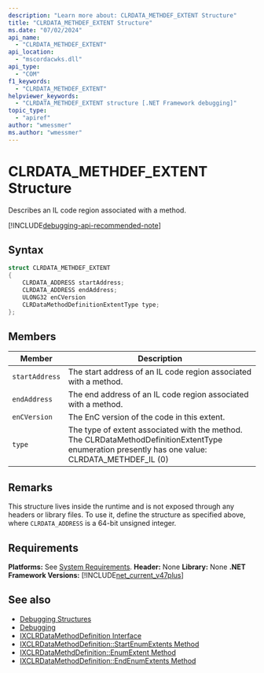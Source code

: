 ```yaml
---
description: "Learn more about: CLRDATA_METHDEF_EXTENT Structure"
title: "CLRDATA_METHDEF_EXTENT Structure"
ms.date: "07/02/2024"
api_name:
  - "CLRDATA_METHDEF_EXTENT"
api_location:
  - "mscordacwks.dll"
api_type:
  - "COM"
f1_keywords:
  - "CLRDATA_METHDEF_EXTENT"
helpviewer_keywords:
  - "CLRDATA_METHDEF_EXTENT structure [.NET Framework debugging]"
topic_type:
  - "apiref"
author: "wmessmer"
ms.author: "wmessmer"
---
```

# CLRDATA_METHDEF_EXTENT Structure

Describes an IL code region associated with a method.

[!INCLUDE[debugging-api-recommended-note](../../../../includes/debugging-api-recommended-note.md)]

## Syntax

```cpp
struct CLRDATA_METHDEF_EXTENT
{
    CLRDATA_ADDRESS startAddress;
    CLRDATA_ADDRESS endAddress;
    ULONG32 enCVersion
    CLRDataMethodDefinitionExtentType type;
};
```

## Members

|Member|Description|
|------------|-----------------|
|`startAddress`|The start address of an IL code region associated with a method.|
|`endAddress`|The end address of an IL code region associated with a method.|
|`enCVersion`|The EnC version of the code in this extent.|
|`type`|The type of extent associated with the method.  The CLRDataMethodDefinitionExtentType enumeration presently has one value: CLRDATA_METHDEF_IL (0)|

## Remarks

This structure lives inside the runtime and is not exposed through any headers or library files. To use it, define the structure as specified above, where `CLRDATA_ADDRESS` is a 64-bit unsigned integer.

## Requirements

**Platforms:** See [System Requirements](../../get-started/system-requirements.md).
**Header:** None
**Library:** None
**.NET Framework Versions:** [!INCLUDE[net_current_v47plus](../../../../includes/net-current-v47plus.md)]


## See also

- [Debugging Structures](debugging-structures.md)
- [Debugging](index.md)
- [IXCLRDataMethodDefinition Interface](ixclrdatamethoddefinition-interface.md)
- [IXCLRDataMethodDefinition::StartEnumExtents Method](ixclrdatamethoddefinition-startenumextents.md)
- [IXCLRDataMethdDefinition::EnumExtent Method](ixclrdatamethoddefinition-enumextent-method.md)
- [IXCLRDataMethodDefinition::EndEnumExtents Method](ixclrdatamethoddefinition-endenumextents-method.md)
